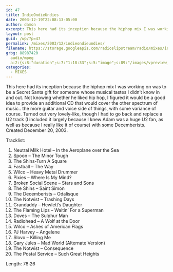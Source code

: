```yaml
---
id: 47
title: IndieOndieUndies
date: 2003-12-19T22:08:13-05:00
author: damon
excerpt: This here had its inception because the hiphop mix I was working on was to be a Secret Santa gift for someone whose musical tastes I didn’t know in and out. Not knowing whether he liked hip hop, I figured it would be a good idea to provide an additional CD that would cover the other spectrum of music.. the more guitar and voice side of things, with some variance of course.
layout: post
guid: /wp/?p=47
permalink: /mixes/2003/12/indieondieundies/
filename: https://storage.googleapis.com/radioslipstream/radio/mixes/indie_ondie_undies.mp3
grbg: 88987420
  audio/mpeg
  a:2:{s:8:"duration";s:7:"1:18:33";s:5:"image";s:89:"/images/vpreview_center.png";}
categories:
  - MIXES
---
```


This here had its inception because the hiphop mix I was working on was to be a Secret Santa gift for someone whose musical tastes I didn’t know in and out. Not knowing whether he liked hip hop, I figured it would be a good idea to provide an additional CD that would cover the other spectrum of music.. the more guitar and voice side of things, with some variance of course. Turned out very lovely-like, though I had to go back and replace a U2 track (I included it largely because I knew Adam was a huge U2 fan, as well as because I really like it of course) with some Decemberists.  
Created December 20, 2003.

Tracklist:

1.  Neutral Milk Hotel – In the Aeroplane over the Sea
2.  Spoon – The Minor Tough
3.  The Shins-Turn A Square
4.  Fastball – The Way
5.  Wilco – Heavy Metal Drummer
6.  Pixies – Where Is My Mind?
7.  Broken Social Scene – Stars and Sons
8.  The Shins – Saint Simon
9.  The Decemberists – Odalisque
10. The Notwist – Trashing Days
11. Grandaddy – Hewlett’s Daughter
12. The Flaming Lips – Waitin’ For a Superman
13. Doves – The Sulphur Man
14. Radiohead – A Wolf at the Door
15. Wilco – Ashes of American Flags
16. PJ Harvey – Angelene
17. Slovo – Killing Me
18. Gary Jules – Mad World (Alternate Version)
19. The Notwist – Consequence
20. The Postal Service – Such Great Heights

Length: 78:26
